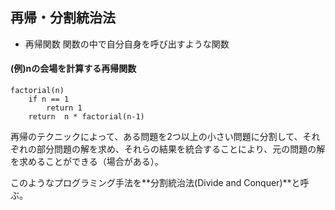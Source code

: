 ## 再帰・分割統治法

- 再帰関数 関数の中で自分自身を呼び出すような関数

#### (例)nの会場を計算する再帰関数
```
factorial(n)
    if n == 1
        return 1
    return  n * factorial(n-1)
```

再帰のテクニックによって、ある問題を2つ以上の小さい問題に分割して、それぞれの部分問題の解を求め、それらの結果を統合することにより、元の問題の解を求めることができる（場合がある）。

このようなプログラミング手法を**分割統治法(Divide and Conquer)**と呼ぶ。